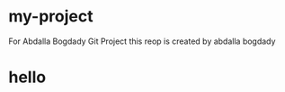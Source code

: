 # my-project
For Abdalla Bogdady Git Project
this reop is created by abdalla bogdady
<h1>hello</h2>
